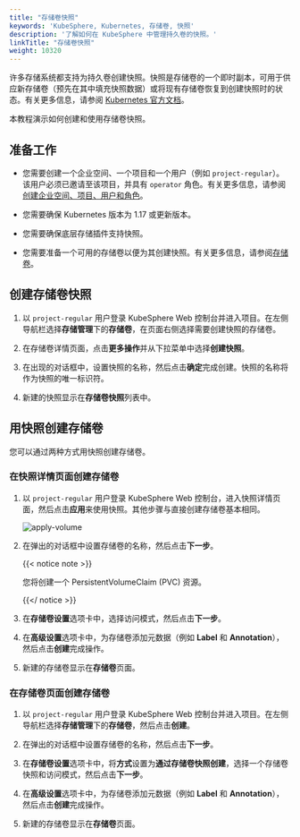 ```yaml
---
title: "存储卷快照"
keywords: 'KubeSphere, Kubernetes, 存储卷, 快照'
description: '了解如何在 KubeSphere 中管理持久卷的快照。'
linkTitle: "存储卷快照"
weight: 10320
---
```


许多存储系统都支持为持久卷创建快照。快照是存储卷的一个即时副本，可用于供应新存储卷（预先在其中填充快照数据）或将现有存储卷恢复到创建快照时的状态。有关更多信息，请参阅 [Kubernetes 官方文档](https://kubernetes.io/zh/docs/concepts/storage/volume-snapshots/)。

本教程演示如何创建和使用存储卷快照。

## 准备工作

- 您需要创建一个企业空间、一个项目和一个用户（例如 `project-regular`）。该用户必须已邀请至该项目，并具有 `operator` 角色。有关更多信息，请参阅[创建企业空间、项目、用户和角色](../../../quick-start/create-workspace-and-project/)。

- 您需要确保 Kubernetes 版本为 1.17 或更新版本。

- 您需要确保底层存储插件支持快照。
- 您需要准备一个可用的存储卷以便为其创建快照。有关更多信息，请参阅[存储卷](../volumes/)。

## 创建存储卷快照

1. 以 `project-regular` 用户登录 KubeSphere Web 控制台并进入项目。在左侧导航栏选择**存储管理**下的**存储卷**，在页面右侧选择需要创建快照的存储卷。

2. 在存储卷详情页面，点击**更多操作**并从下拉菜单中选择**创建快照**。

3. 在出现的对话框中，设置快照的名称，然后点击**确定**完成创建。快照的名称将作为快照的唯一标识符。

4. 新建的快照显示在**存储卷快照**列表中。


## 用快照创建存储卷

您可以通过两种方式用快照创建存储卷。

### 在快照详情页面创建存储卷

1. 以 `project-regular` 用户登录 KubeSphere Web 控制台，进入快照详情页面，然后点击**应用**来使用快照。其他步骤与直接创建存储卷基本相同。

   ![apply-volume](/images/docs/zh-cn/project-user-guide/volume-management/volume-snapshots/apply-volume.jpg)

2. 在弹出的对话框中设置存储卷的名称，然后点击**下一步**。

   {{< notice note >}}

   您将创建一个 PersistentVolumeClaim (PVC) 资源。

   {{</ notice >}} 

3. 在**存储卷设置**选项卡中，选择访问模式，然后点击**下一步**。

4. 在**高级设置**选项卡中，为存储卷添加元数据（例如 **Label** 和 **Annotation**），然后点击**创建**完成操作。

5. 新建的存储卷显示在**存储卷**页面。

### 在存储卷页面创建存储卷

1. 以 `project-regular` 用户登录 KubeSphere Web 控制台并进入项目。在左侧导航栏选择**存储管理**下的**存储卷**，然后点击**创建**。

2. 在弹出的对话框中设置存储卷的名称，然后点击**下一步**。

3. 在**存储卷设置**选项卡中，将**方式**设置为**通过存储卷快照创建**，选择一个存储卷快照和访问模式，然后点击**下一步**。

4. 在**高级设置**选项卡中，为存储卷添加元数据（例如 **Label** 和 **Annotation**），然后点击**创建**完成操作。

5. 新建的存储卷显示在**存储卷**页面。